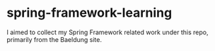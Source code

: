 # spring-framework-learning
I aimed to collect my Spring Framework related work under this repo, primarily from the Baeldung site.
